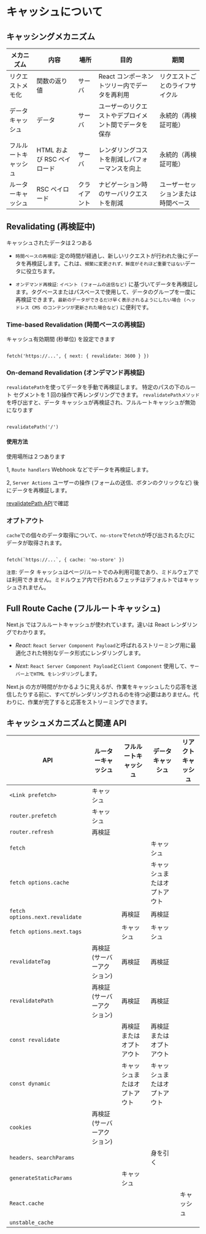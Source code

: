 # キャッシュについて

## キャッシングメカニズム

| メカニズム           | 内容                       | 場所         | 目的                                                 | 期間                               |
| -------------------- | -------------------------- | ------------ | ---------------------------------------------------- | ---------------------------------- |
| リクエストメモ化     | 関数の返り値               | サーバ       | React コンポーネントツリー内でデータを再利用         | リクエストごとのライフサイクル     |
| データキャッシュ     | データ                     | サーバ       | ユーザーのリクエストやデプロイメント間でデータを保存 | 永続的（再検証可能）               |
| フルルートキャッシュ | HTML および RSC ペイロード | サーバ       | レンダリングコストを削減しパフォーマンスを向上       | 永続的（再検証可能）               |
| ルーターキャッシュ   | RSC ペイロード             | クライアント | ナビゲーション時のサーバリクエストを削減             | ユーザーセッションまたは時間ベース |

## Revalidating (再検証中)

キャッシュされたデータは２つある

- `時間ベースの再検証`: 定の時間が経過し、新しいリクエストが行われた後にデータを再検証します。これは、`頻繁に変更されず、鮮度がそれほど重要ではない`データに役立ちます。

- `オンデマンド再検証`: `イベント (フォームの送信など)` に基づいてデータを再検証します。タグベースまたはパスベースで使用して、データのグループを一度に再検証できます。`最新のデータができるだけ早く表示されるようにしたい場合 (ヘッドレス CMS のコンテンツが更新された場合など)` に便利です。

### Time-based Revalidation (時間ベースの再検証)

キャッシュ有効期間 (秒単位) を設定できます

```

fetch('https://...', { next: { revalidate: 3600 } })

```

### On-demand Revalidation (オンデマンド再検証)

`revalidatePath`を使ってデータを手動で再検証します。
特定のパスの下のルート セグメントを 1 回の操作で再レンダリングできます。
`revalidatePathメソッド`を呼び出すと、データ キャッシュが再検証され、フルルートキャッシュが無効になります

```

revalidatePath('/')

```

#### 使用方法

使用場所は２つあります

1, `Route handlers` Webhook などでデータを再検証します。

2, `Server Actions` ユーザーの操作 (フォームの送信、ボタンのクリックなど) 後にデータを再検証します。

[revalidatePath API](https://nextjs.org/docs/app/api-reference/functions/revalidatePath)で確認

### オプトアウト

`cache`での個々のデータ取得について、`no-store`で`fetch`が呼び出されるたびにデータが取得されます。

```

fetch(`https://...`, { cache: 'no-store' })

```

`注意`: データ キャッシュはページ/ルートでのみ利用可能であり、ミドルウェアでは利用できません。ミドルウェア内で行われるフェッチはデフォルトではキャッシュされません。

## Full Route Cache (フルルートキャッシュ)

Next.js ではフルルートキャッシュが使われています。違いは React レンダリングでわかります。

- _React_: `React Server Component Payload`と呼ばれるストリーミング用に最適化された特別なデータ形式にレンダリングします。

- _Next_: `React Server Component Payload`と`Client Component` 使用して、`サーバー上でHTML をレンダリング`します。

Next.js の方が時間がかかるように見えるが、作業をキャッシュしたり応答を送信したりする前に、すべてがレンダリングされるのを待つ必要はありません。代わりに、作業が完了すると応答をストリーミングできます。

## キャッシュメカニズムと関連 API

| API                             | ルーターキャッシュ          | フルルートキャッシュ         | データキャッシュ             | リアクトキャッシュ |
| ------------------------------- | --------------------------- | ---------------------------- | ---------------------------- | ------------------ |
| `<Link prefetch>`               | キャッシュ                  |                              |                              |                    |
| `router.prefetch`               | キャッシュ                  |                              |                              |                    |
| `router.refresh`                | 再検証                      |                              |                              |                    |
| `fetch`                         |                             |                              | キャッシュ                   |                    |
| `fetch options.cache`           |                             |                              | キャッシュまたはオプトアウト |                    |
| `fetch options.next.revalidate` |                             | 再検証                       | 再検証                       |                    |
| `fetch options.next.tags`       |                             | キャッシュ                   | キャッシュ                   |                    |
| `revalidateTag`                 | 再検証 (サーバーアクション) | 再検証                       | 再検証                       |                    |
| `revalidatePath`                | 再検証 (サーバーアクション) | 再検証                       | 再検証                       |                    |
| `const revalidate`              |                             | 再検証またはオプトアウト     | 再検証またはオプトアウト     |                    |
| `const dynamic`                 |                             | キャッシュまたはオプトアウト | キャッシュまたはオプトアウト |                    |
| `cookies`                       | 再検証 (サーバーアクション) |                              |                              |                    |
| `headers、searchParams`         |                             |                              | 身を引く                     |                    |
| `generateStaticParams`          |                             | キャッシュ                   |                              |                    |
| `React.cache`                   |                             |                              |                              | キャッシュ         |
| `unstable_cache`                |                             |                              |                              |                    |
